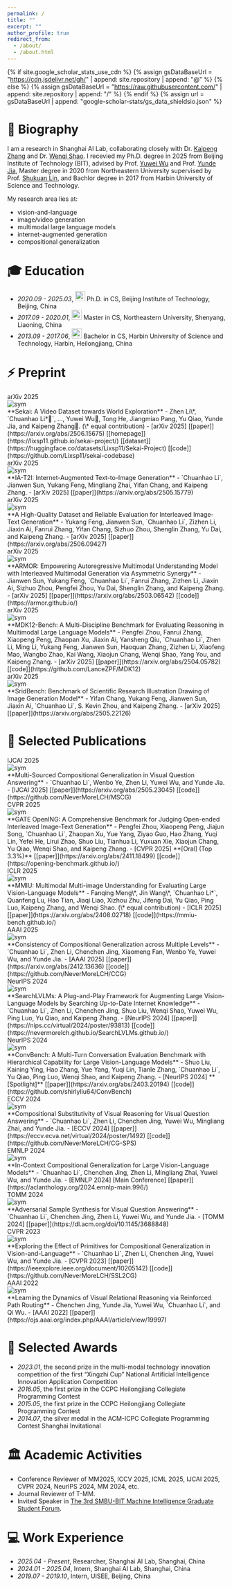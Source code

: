 ```yaml
---
permalink: /
title: ""
excerpt: ""
author_profile: true
redirect_from: 
  - /about/
  - /about.html
---
```


{% if site.google_scholar_stats_use_cdn %}
{% assign gsDataBaseUrl = "https://cdn.jsdelivr.net/gh/" | append: site.repository | append: "@" %}
{% else %}
{% assign gsDataBaseUrl = "https://raw.githubusercontent.com/" | append: site.repository | append: "/" %}
{% endif %}
{% assign url = gsDataBaseUrl | append: "google-scholar-stats/gs_data_shieldsio.json" %}

<span class='anchor' id='about-me'></span>

# 📜 Biography
I am a research in Shanghai AI Lab, collaborating closely with Dr. [Kaipeng Zhang](https://kpzhang93.github.io/) and Dr. [Wenqi Shao](https://wqshao126.github.io/).
I recevied my Ph.D. degree in 2025 from Beijing Institute of Technology (BIT), advised by Prof. [Yuwei Wu](https://wu-yuwei-bit.github.io/) and Prof. [Yunde Jia](https://scholar.google.com/citations?user=Sl6TV7gAAAAJ&hl=zh-CN),
Master degree in 2020 from Northeastern University supervised by Prof. [Shukuan Lin](http://www.cse.neu.edu.cn/2019/0303/c6664a159411/page.htm),
and Bachlor degree in 2017 from Harbin University of Science and Technology.

My research area lies at:
- vision-and-language
- image/video generation
- multimodal large language models
- internet-augmented generation
- compositional generalization

<span class='anchor' id='-xl'></span>

# 🎓 Education
- *2020.09 - 2025.03*, <a href="https://www.bit.edu.cn/"><img class="png" src="/images/BIT_logo.png" width="23pt"></a> Ph.D. in CS, Beijing Institute of Technology, Beijing, China
- *2017.09 - 2020.01*, <a href="https://www.neu.edu.cn/"><img class="png" src="/images/NEU_logo.png" width="23pt"></a> Master in CS, Northeastern University, Shenyang, Liaoning, China
- *2013.09 - 2017.06*, <a href="https://www.hrbust.edu.cn/"><img class="png" src="/images/HRBUST_logo.png" width="23pt"></a>  Bachelor in CS, Harbin University of Science and Technology, Harbin, Heilongjiang, China
 
<span class='anchor' id='-arxiv'></span>

# ⚡ Preprint
<div class='paper-box'><div class='paper-box-image'><div><div class="badge">arXiv 2025</div><img src='images/thumbnail/2025-arxiv-lizhen.png' alt="sym"></div></div>
<div class='paper-box-text' markdown="1">
  **Sekai: A Video Dataset towards World Exploration**
  - Zhen Li\*, `Chuanhao Li*📧`, ..., Yuwei Wu📧, Tong He, Jiangmiao Pang, Yu Qiao, Yunde Jia, and Kaipeng Zhang📧. (\* equal contribution)
  - [arXiv 2025] [[paper]](https://arxiv.org/abs/2506.15675) [[homepage]](https://lixsp11.github.io/sekai-project/) [[dataset]](https://huggingface.co/datasets/Lixsp11/Sekai-Project) [[code]](https://github.com/Lixsp11/sekai-codebase)
</div>
</div>

<div class='paper-box'><div class='paper-box-image'><div><div class="badge">arXiv 2025</div><img src='images/thumbnail/2025-arxiv-li.png' alt="sym"></div></div>
<div class='paper-box-text' markdown="1">
  **IA-T2I: Internet-Augmented Text-to-Image Generation**
  - `Chuanhao Li`, Jianwen Sun, Yukang Feng, Mingliang Zhai, Yifan Chang, and Kaipeng Zhang.
  - [arXiv 2025] [[paper]](https://arxiv.org/abs/2505.15779)
</div>
</div>

<div class='paper-box'><div class='paper-box-image'><div><div class="badge">arXiv 2025</div><img src='images/thumbnail/2025-arxiv-feng.png' alt="sym"></div></div>
<div class='paper-box-text' markdown="1">
  **A High-Quality Dataset and Reliable Evaluation for Interleaved Image-Text Generation**
  - Yukang Feng, Jianwen Sun, `Chuanhao Li`, Zizhen Li, Jiaxin Ai, Fanrui Zhang, Yifan Chang, Sizhuo Zhou, Shenglin Zhang, Yu Dai, and Kaipeng Zhang.
  - [arXiv 2025] [[paper]](https://arxiv.org/abs/2506.09427)
</div>
</div>

<div class='paper-box'><div class='paper-box-image'><div><div class="badge">arXiv 2025</div><img src='images/thumbnail/2025-arxiv-sun.png' alt="sym"></div></div>
<div class='paper-box-text' markdown="1">
  **ARMOR: Empowering Autoregressive Multimodal Understanding Model with Interleaved Multimodal Generation via Asymmetric Synergy**
  - Jianwen Sun, Yukang Feng, `Chuanhao Li`, Fanrui Zhang, Zizhen Li, Jiaxin Ai, Sizhuo Zhou, Pengfei Zhou, Yu Dai, Shenglin Zhang, and Kaipeng Zhang.
  - [arXiv 2025] [[paper]](https://arxiv.org/abs/2503.06542) [[code]](https://armor.github.io/)
</div>
</div>

<div class='paper-box'><div class='paper-box-image'><div><div class="badge">arXiv 2025</div><img src='images/thumbnail/2025-arxiv-zhou.png' alt="sym"></div></div>
<div class='paper-box-text' markdown="1">
  **MDK12-Bench: A Multi-Discipline Benchmark for Evaluating Reasoning in Multimodal Large Language Models**
  - Pengfei Zhou, Fanrui Zhang, Xiaopeng Peng, Zhaopan Xu, Jiaxin Ai, Yansheng Qiu, `Chuanhao Li`, Zhen Li, Ming Li, Yukang Feng, Jianwen Sun, Haoquan Zhang, Zizhen Li, Xiaofeng Mao, Wangbo Zhao, Kai Wang, Xiaojun Chang, Wenqi Shao, Yang You, and Kaipeng Zhang.
  - [arXiv 2025] [[paper]](https://arxiv.org/abs/2504.05782) [[code]](https://github.com/LanceZPF/MDK12)
</div>
</div>

<div class='paper-box'><div class='paper-box-image'><div><div class="badge">arXiv 2025</div><img src='images/thumbnail/2025-arxiv-chang.png' alt="sym"></div></div>
<div class='paper-box-text' markdown="1">
  **SridBench: Benchmark of Scientific Research Illustration Drawing of Image Generation Model**
  - Yifan Chang, Yukang Feng, Jianwen Sun, Jiaxin Ai, `Chuanhao Li`, S. Kevin Zhou, and Kaipeng Zhang.
  - [arXiv 2025] [[paper]](https://arxiv.org/abs/2505.22126)
</div>
</div>


<span class='anchor' id='-lwzl'></span>

# 📝 Selected Publications
<div class='paper-box'><div class='paper-box-image'><div><div class="badge">IJCAI 2025</div><img src='images/thumbnail/2025-ijcai-li.png' alt="sym"></div></div>
<div class='paper-box-text' markdown="1">
  **Multi-Sourced Compositional Generalization in Visual Question Answering**
  - `Chuanhao Li`, Wenbo Ye, Zhen Li, Yuwei Wu, and Yunde Jia.
  - [IJCAI 2025] [[paper]](https://arxiv.org/abs/2505.23045) [[code]](https://github.com/NeverMoreLCH/MSCG)
</div>
</div>

<div class='paper-box'><div class='paper-box-image'><div><div class="badge">CVPR 2025</div><img src='images/thumbnail/2025-cvpr-zhou.png' alt="sym"></div></div>
<div class='paper-box-text' markdown="1">
  **GATE OpenING: A Comprehensive Benchmark for Judging Open-ended Interleaved Image-Text Generation**
  - Pengfei Zhou, Xiaopeng Peng, Jiajun Song, `Chuanhao Li`, Zhaopan Xu, Yue Yang, Ziyao Guo, Hao Zhang, Yuqi Lin, Yefei He, Lirui Zhao, Shuo Liu, Tianhua Li, Yuxuan Xie, Xiaojun Chang, Yu Qiao, Wenqi Shao, and Kaipeng Zhang.
  - [CVPR 2025] **[Oral] (Top 3.3%)** [[paper]](https://arxiv.org/abs/2411.18499) [[code]](https://opening-benchmark.github.io/)
</div>
</div>

<div class='paper-box'><div class='paper-box-image'><div><div class="badge">ICLR 2025</div><img src='images/thumbnail/2025-iclr-meng.png' alt="sym"></div></div>
<div class='paper-box-text' markdown="1">
  **MMIU: Multimodal Multi-image Understanding for Evaluating Large Vision-Language Models**
  - Fanqing Meng\*, Jin Wang\*, `Chuanhao Li*`, Quanfeng Lu, Hao Tian, Jiaqi Liao, Xizhou Zhu, Jifeng Dai, Yu Qiao, Ping Luo, Kaipeng Zhang, and Wenqi Shao. (\* equal contribution)
  - [ICLR 2025] [[paper]](https://arxiv.org/abs/2408.02718) [[code]](https://mmiu-bench.github.io/)
</div>
</div>

<div class='paper-box'><div class='paper-box-image'><div><div class="badge">AAAI 2025</div><img src='images/thumbnail/2025-aaai-li.png' alt="sym"></div></div>
<div class='paper-box-text' markdown="1">
  **Consistency of Compositional Generalization across Multiple Levels**
  - `Chuanhao Li`, Zhen Li, Chenchen Jing, Xiaomeng Fan, Wenbo Ye, Yuwei Wu, and Yunde Jia.
  - [AAAI 2025] [[paper]](https://arxiv.org/abs/2412.13636) [[code]](https://github.com/NeverMoreLCH/CCG)
</div>
</div>

<div class='paper-box'><div class='paper-box-image'><div><div class="badge">NeurIPS 2024</div><img src='images/thumbnail/2024-neurips-li.png' alt="sym"></div></div>
<div class='paper-box-text' markdown="1">
  **SearchLVLMs: A Plug-and-Play Framework for Augmenting Large Vision-Language Models by Searching Up-to-Date Internet Knowledge**
  - `Chuanhao Li`, Zhen Li, Chenchen Jing, Shuo Liu, Wenqi Shao, Yuwei Wu, Ping Luo, Yu Qiao, and Kaipeng Zhang.
  - [NeurIPS 2024] [[paper]](https://nips.cc/virtual/2024/poster/93813) [[code]](https://nevermorelch.github.io/SearchLVLMs.github.io/)
</div>
</div>

<div class='paper-box'><div class='paper-box-image'><div><div class="badge">NeurIPS 2024</div><img src='images/thumbnail/2024-neurips-liu.png' alt="sym"></div></div>
<div class='paper-box-text' markdown="1">
  **ConvBench: A Multi-Turn Conversation Evaluation Benchmark with Hierarchical Capability for Large Vision-Language Models**
  - Shuo Liu, Kaining Ying, Hao Zhang, Yue Yang, Yuqi Lin, Tianle Zhang, `Chuanhao Li`, Yu Qiao, Ping Luo, Wenqi Shao, and Kaipeng Zhang.
  - [NeurIPS 2024] **[Spotlight]** [[paper]](https://arxiv.org/abs/2403.20194) [[code]](https://github.com/shirlyliu64/ConvBench)
</div>
</div>

<div class='paper-box'><div class='paper-box-image'><div><div class="badge">ECCV 2024</div><img src='images/thumbnail/2024-eccv-li.png' alt="sym"></div></div>
<div class='paper-box-text' markdown="1">
  **Compositional Substitutivity of Visual Reasoning for Visual Question Answering**
  - `Chuanhao Li`, Zhen Li, Chenchen Jing, Yuwei Wu, Mingliang Zhai, and Yunde Jia.
  - [ECCV 2024] [[paper]](https://eccv.ecva.net/virtual/2024/poster/1492) [[code]](https://github.com/NeverMoreLCH/CG-SPS)
</div>
</div>

<div class='paper-box'><div class='paper-box-image'><div><div class="badge">EMNLP 2024</div><img src='images/thumbnail/2024-emnlp-li.png' alt="sym"></div></div>
<div class='paper-box-text' markdown="1">
  **In-Context Compositional Generalization for Large Vision-Language Models**
  - `Chuanhao Li`, Chenchen Jing, Zhen Li, Mingliang Zhai, Yuwei Wu, and Yunde Jia.
  - [EMNLP 2024] [Main Conference] [[paper]](https://aclanthology.org/2024.emnlp-main.996/)
</div>
</div>

<div class='paper-box'><div class='paper-box-image'><div><div class="badge">TOMM 2024</div><img src='images/thumbnail/2024-tomm-li.png' alt="sym"></div></div>
<div class='paper-box-text' markdown="1">
  **Adversarial Sample Synthesis for Visual Question Answering**
  - `Chuanhao Li`, Chenchen Jing, Zhen Li, Yuwei Wu, and Yunde Jia.
  - [TOMM 2024] [[paper]](https://dl.acm.org/doi/10.1145/3688848)
</div>
</div>

<div class='paper-box'><div class='paper-box-image'><div><div class="badge">CVPR 2023</div><img src='images/thumbnail/2023-cvpr-li.png' alt="sym"></div></div>
<div class='paper-box-text' markdown="1">
  **Exploring the Effect of Primitives for Compositional Generalization in Vision-and-Language**
  - `Chuanhao Li`, Zhen Li, Chenchen Jing, Yuwei Wu, and Yunde Jia.
  - [CVPR 2023] [[paper]](https://ieeexplore.ieee.org/document/10205142) [[code]](https://github.com/NeverMoreLCH/SSL2CG)
</div>
</div>

<div class='paper-box'><div class='paper-box-image'><div><div class="badge">AAAI 2022</div><img src='images/thumbnail/2022-aaai-jing.png' alt="sym"></div></div>
<div class='paper-box-text' markdown="1">
  **Learning the Dynamics of Visual Relational Reasoning via Reinforced Path Routing**
  - Chenchen Jing, Yunde Jia, Yuwei Wu, `Chuanhao Li`, and Qi Wu.
  - [AAAI 2022] [[paper]](https://ojs.aaai.org/index.php/AAAI/article/view/19997)
</div>
</div>
    
<span class='anchor' id='-ryjx'></span>

# 🏅 Selected Awards
- *2023.01*, the second prize in the multi-modal technology innovation competition of the first “Xingzhi Cup” National Artificial Intelligence Innovation Application Competition
- *2016.05*, the first prize in the CCPC Heilongjiang Collegiate Programming Contest
- *2015.05*, the first prize in the CCPC Heilongjiang Collegiate Programming Contest
- *2014.07*, the silver medal in the ACM-ICPC Collegiate Programming Contest Shanghai Invitational

<span class='anchor' id='-xshy'></span>

# 🏛️ Academic Activities
- Conference Reviewer of MM2025, ICCV 2025, ICML 2025, IJCAI 2025, CVPR 2024, NeurIPS 2024, MM 2024, etc.
- Journal Reviewer of T-MM.
- Invited Speaker in [The 3rd SMBU-BIT Machine Intelligence Graduate Student Forum](https://www.smbu.edu.cn/zskxwhj/info/1097/3708.htm).

<span class='anchor' id='-gzsx'></span>

# 💻 Work Experience
- *2025.04 - Present*, Researcher, Shanghai AI Lab, Shanghai, China
- *2024.01 - 2025.04*, Intern, Shanghai AI Lab, Shanghai, China
- *2019.07 - 2019.10*, Intern, UISEE, Beijing, China
